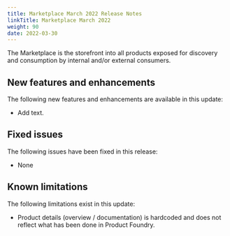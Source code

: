 ```yaml
---
title: Marketplace March 2022 Release Notes
linkTitle: Marketplace March 2022
weight: 90
date: 2022-03-30
---
```


The Marketplace is the storefront into all products exposed for discovery and consumption by internal and/or external consumers.

## New features and enhancements

The following new features and enhancements are available in this update:

* Add text.

## Fixed issues

The following issues have been fixed in this release:

* None

## Known limitations

The following limitations exist in this update:

* Product details (overview / documentation) is hardcoded and does not reflect what has been done in Product Foundry.
